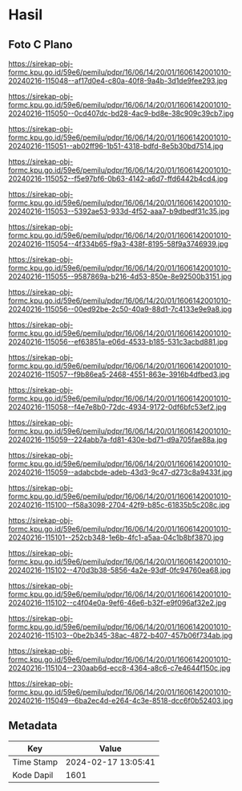 # Hasil

## Foto C Plano

https://sirekap-obj-formc.kpu.go.id/59e6/pemilu/pdpr/16/06/14/20/01/1606142001010-20240216-115048--af17d0e4-c80a-40f8-9a4b-3d1de9fee293.jpg

https://sirekap-obj-formc.kpu.go.id/59e6/pemilu/pdpr/16/06/14/20/01/1606142001010-20240216-115050--0cd407dc-bd28-4ac9-bd8e-38c909c39cb7.jpg

https://sirekap-obj-formc.kpu.go.id/59e6/pemilu/pdpr/16/06/14/20/01/1606142001010-20240216-115051--ab02ff96-1b51-4318-bdfd-8e5b30bd7514.jpg

https://sirekap-obj-formc.kpu.go.id/59e6/pemilu/pdpr/16/06/14/20/01/1606142001010-20240216-115052--f5e97bf6-0b63-4142-a6d7-ffd6442b4cd4.jpg

https://sirekap-obj-formc.kpu.go.id/59e6/pemilu/pdpr/16/06/14/20/01/1606142001010-20240216-115053--5392ae53-933d-4f52-aaa7-b9dbedf31c35.jpg

https://sirekap-obj-formc.kpu.go.id/59e6/pemilu/pdpr/16/06/14/20/01/1606142001010-20240216-115054--4f334b65-f9a3-438f-8195-58f9a3746939.jpg

https://sirekap-obj-formc.kpu.go.id/59e6/pemilu/pdpr/16/06/14/20/01/1606142001010-20240216-115055--9587869a-b216-4d53-850e-8e92500b3151.jpg

https://sirekap-obj-formc.kpu.go.id/59e6/pemilu/pdpr/16/06/14/20/01/1606142001010-20240216-115056--00ed92be-2c50-40a9-88d1-7c4133e9e9a8.jpg

https://sirekap-obj-formc.kpu.go.id/59e6/pemilu/pdpr/16/06/14/20/01/1606142001010-20240216-115056--ef63851a-e06d-4533-b185-531c3acbd881.jpg

https://sirekap-obj-formc.kpu.go.id/59e6/pemilu/pdpr/16/06/14/20/01/1606142001010-20240216-115057--f9b86ea5-2468-4551-863e-3916b4dfbed3.jpg

https://sirekap-obj-formc.kpu.go.id/59e6/pemilu/pdpr/16/06/14/20/01/1606142001010-20240216-115058--f4e7e8b0-72dc-4934-9172-0df6bfc53ef2.jpg

https://sirekap-obj-formc.kpu.go.id/59e6/pemilu/pdpr/16/06/14/20/01/1606142001010-20240216-115059--224abb7a-fd81-430e-bd71-d9a705fae88a.jpg

https://sirekap-obj-formc.kpu.go.id/59e6/pemilu/pdpr/16/06/14/20/01/1606142001010-20240216-115059--adabcbde-adeb-43d3-9c47-d273c8a9433f.jpg

https://sirekap-obj-formc.kpu.go.id/59e6/pemilu/pdpr/16/06/14/20/01/1606142001010-20240216-115100--f58a3098-2704-42f9-b85c-61835b5c208c.jpg

https://sirekap-obj-formc.kpu.go.id/59e6/pemilu/pdpr/16/06/14/20/01/1606142001010-20240216-115101--252cb348-1e6b-4fc1-a5aa-04c1b8bf3870.jpg

https://sirekap-obj-formc.kpu.go.id/59e6/pemilu/pdpr/16/06/14/20/01/1606142001010-20240216-115102--470d3b38-5856-4a2e-93df-0fc94760ea68.jpg

https://sirekap-obj-formc.kpu.go.id/59e6/pemilu/pdpr/16/06/14/20/01/1606142001010-20240216-115102--c4f04e0a-9ef6-46e6-b32f-e9f096af32e2.jpg

https://sirekap-obj-formc.kpu.go.id/59e6/pemilu/pdpr/16/06/14/20/01/1606142001010-20240216-115103--0be2b345-38ac-4872-b407-457b06f734ab.jpg

https://sirekap-obj-formc.kpu.go.id/59e6/pemilu/pdpr/16/06/14/20/01/1606142001010-20240216-115104--230aab6d-ecc8-4364-a8c6-c7e4644f150c.jpg

https://sirekap-obj-formc.kpu.go.id/59e6/pemilu/pdpr/16/06/14/20/01/1606142001010-20240216-115049--6ba2ec4d-e264-4c3e-8518-dcc6f0b52403.jpg


## Metadata

| Key        | Value               |
| ---------- | ------------------- |
| Time Stamp | 2024-02-17 13:05:41 |
| Kode Dapil | 1601                |



